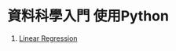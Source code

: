 # 資料科學入門 使用Python

1. [Linear Regression](https://github.com/r05229014/DataSciencePython/tree/master/LinearRegression)

